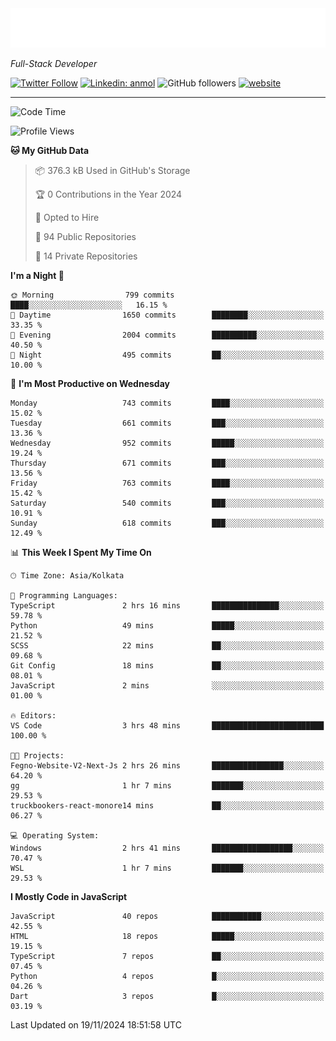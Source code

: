 <!-- START:readme-typing -->
<img src="readme-typing.svg" />
<!-- END:readme-typing -->

<p><em>Full-Stack Developer</em></p>

[![Twitter Follow](https://img.shields.io/twitter/follow/tonalmathew?style=flat)](https://twitter.com/intent/follow?screen_name=tonalmathew)
[![Linkedin: anmol](https://img.shields.io/badge/tonal-mathew?style=flat-square&logo=Linkedin&logoColor=white&link=https://www.linkedin.com/in/tonal-mathew/)](https://www.linkedin.com/in/tonal-mathew/)
![GitHub followers](https://img.shields.io/github/followers/tonalmathew?label=Follow&style=social)
[![website](https://img.shields.io/badge/Website-46a2f1.svg?&style=flat-square&logo=Google-Chrome&logoColor=white&link=http://tonalmathew.github.io/)](http://tonalmathew.github.io/)

---
<!--START_SECTION:waka-->
![Code Time](http://img.shields.io/badge/Code%20Time-1%2C366%20hrs%2042%20mins-blue)

![Profile Views](http://img.shields.io/badge/Profile%20Views-3-blue)

**🐱 My GitHub Data** 

> 📦 376.3 kB Used in GitHub's Storage 
 > 
> 🏆 0 Contributions in the Year 2024
 > 
> 💼 Opted to Hire
 > 
> 📜 94 Public Repositories 
 > 
> 🔑 14 Private Repositories 
 > 
**I'm a Night 🦉** 

```text
🌞 Morning                799 commits         ████░░░░░░░░░░░░░░░░░░░░░   16.15 % 
🌆 Daytime                1650 commits        ████████░░░░░░░░░░░░░░░░░   33.35 % 
🌃 Evening                2004 commits        ██████████░░░░░░░░░░░░░░░   40.50 % 
🌙 Night                  495 commits         ██░░░░░░░░░░░░░░░░░░░░░░░   10.00 % 
```
📅 **I'm Most Productive on Wednesday** 

```text
Monday                   743 commits         ████░░░░░░░░░░░░░░░░░░░░░   15.02 % 
Tuesday                  661 commits         ███░░░░░░░░░░░░░░░░░░░░░░   13.36 % 
Wednesday                952 commits         █████░░░░░░░░░░░░░░░░░░░░   19.24 % 
Thursday                 671 commits         ███░░░░░░░░░░░░░░░░░░░░░░   13.56 % 
Friday                   763 commits         ████░░░░░░░░░░░░░░░░░░░░░   15.42 % 
Saturday                 540 commits         ███░░░░░░░░░░░░░░░░░░░░░░   10.91 % 
Sunday                   618 commits         ███░░░░░░░░░░░░░░░░░░░░░░   12.49 % 
```


📊 **This Week I Spent My Time On** 

```text
🕑︎ Time Zone: Asia/Kolkata

💬 Programming Languages: 
TypeScript               2 hrs 16 mins       ███████████████░░░░░░░░░░   59.78 % 
Python                   49 mins             █████░░░░░░░░░░░░░░░░░░░░   21.52 % 
SCSS                     22 mins             ██░░░░░░░░░░░░░░░░░░░░░░░   09.68 % 
Git Config               18 mins             ██░░░░░░░░░░░░░░░░░░░░░░░   08.01 % 
JavaScript               2 mins              ░░░░░░░░░░░░░░░░░░░░░░░░░   01.00 % 

🔥 Editors: 
VS Code                  3 hrs 48 mins       █████████████████████████   100.00 % 

🐱‍💻 Projects: 
Fegno-Website-V2-Next-Js 2 hrs 26 mins       ████████████████░░░░░░░░░   64.20 % 
gg                       1 hr 7 mins         ███████░░░░░░░░░░░░░░░░░░   29.53 % 
truckbookers-react-monore14 mins             ██░░░░░░░░░░░░░░░░░░░░░░░   06.27 % 

💻 Operating System: 
Windows                  2 hrs 41 mins       ██████████████████░░░░░░░   70.47 % 
WSL                      1 hr 7 mins         ███████░░░░░░░░░░░░░░░░░░   29.53 % 
```

**I Mostly Code in JavaScript** 

```text
JavaScript               40 repos            ███████████░░░░░░░░░░░░░░   42.55 % 
HTML                     18 repos            █████░░░░░░░░░░░░░░░░░░░░   19.15 % 
TypeScript               7 repos             ██░░░░░░░░░░░░░░░░░░░░░░░   07.45 % 
Python                   4 repos             █░░░░░░░░░░░░░░░░░░░░░░░░   04.26 % 
Dart                     3 repos             █░░░░░░░░░░░░░░░░░░░░░░░░   03.19 % 
```




 Last Updated on 19/11/2024 18:51:58 UTC
<!--END_SECTION:waka-->
